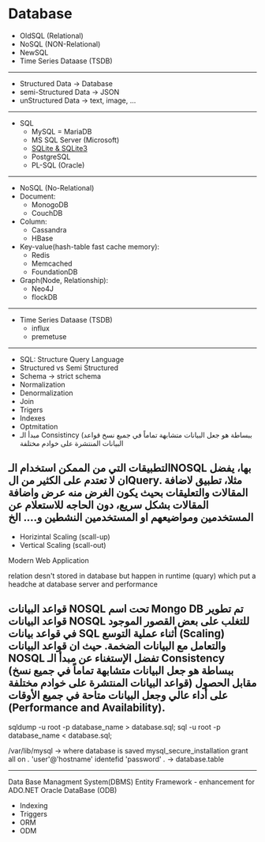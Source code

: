 Database
========
- OldSQL (Relational)
- NoSQL (NON-Relational)
- NewSQL
- Time Series Dataase (TSDB)
---
- Structured Data -> Database
- semi-Structured Data -> JSON
- unStructured Data -> text, image, ...
---
- SQL
	- MySQL = MariaDB
	- MS SQL Server (Microsoft)
	- [SQLite & SQLite3](./Relational/SQLlite3.md)
	- PostgreSQL
	- PL-SQL (Oracle)
---
- NoSQL (No-Relational)
- Document:
	- MonogoDB
	- CouchDB
- Column:
	- Cassandra
	- HBase
- Key-value(hash-table fast cache memory):
	- Redis
	- Memcached
	- FoundationDB
- Graph(Node, Relationship):
	- Neo4J
	- flockDB
---
- Time Series Dataase (TSDB)
	- influx
	- premetuse
---

- SQL: Structure Query Language
- Structured vs Semi Structured
- Schema -> strict schema
- Normalization
- Denormalization
- Join
- Trigers
- Indexes
- Optmitation
- مبدأ الـ Consistincy (ببساطة هو جعل البيانات متشابهة تماماً في جميع نسخ قواعد البيانات المنتشرة على خوادم مختلفة


التطبيقات التي من الممكن استخدام الـNOSQL بها، يفضل ان لا تعتدم على الكثير من الQuery.
مثلا، تطبيق لاضافة المقالات والتعليقات بحيث يكون الغرض منه عرض واضافة المقالات بشكل سريع، دون الحاجه للاستعلام عن المستخدمين ومواضيعهم او المستخدمين النشطين و…. الخ
---

- Horizintal Scaling (scall-up)
- Vertical Scaling (scall-out)


Modern Web Application


relation desn't stored in database but happen in runtime (quary) which put a headche at database server and performance


قواعد البيانات NOSQL تحت اسم Mongo DB
تم تطوير قواعد البيانات NOSQL للتغلب على بعض القصور الموجود في قواعد بيانات SQL أثناء عملية التوسع (Scaling) والتعامل مع البيانات الضخمة.
حيث ان قواعد البيانات NOSQL تفضل الإستغناء عن مبدأ الـ Consistency (ببساطة هو جعل البيانات متشابهة تماماً في جميع نسخ قواعد البيانات المنتشرة على خوادم مختلفة) مقابل الحصول على أداء عالي وجعل البيانات متاحة في جميع الأوقات (Performance and Availability).
---
sqldump -u root -p database_name > database.sql;
sql -u root -p database_name < database.sql;

/var/lib/mysql -> where database is saved
mysql_secure_installation
grant all on *.* 'user'@'hostname' identefid 'password'
*.* -> database.table

-------------------------------------------------------------------------------------------------------------
Data Base Managment System(DBMS)
Entity Framework
	- enhancement for ADO.NET
Oracle DataBase (ODB)


- Indexing
- Triggers
- ORM
- ODM